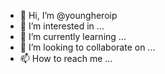 - 👋 Hi, I’m @youngheroip
- 👀 I’m interested in ...
- 🌱 I’m currently learning ...
- 💞️ I’m looking to collaborate on ...
- 📫 How to reach me ...

<!---
youngheroip/youngheroip is a ✨ special ✨ repository because its `README.md` (this file) appears on your GitHub profile.
You can click the Preview link to take a look at your changes.
--->
